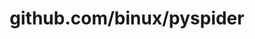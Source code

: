 ---
layout: post
title: github.com/binux/pyspider
categories: link
tags: [انگلیسی, گیت‌هاب, برنامه‌نویسی]
---